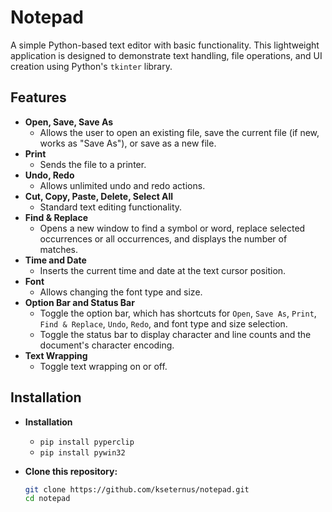 # Notepad

A simple Python-based text editor with basic functionality. This lightweight application is designed to demonstrate text handling, file operations, and UI creation using Python's `tkinter` library.

## Features

- **Open, Save, Save As**  
  - Allows the user to open an existing file, save the current file (if new, works as "Save As"), or save as a new file.
- **Print**  
  - Sends the file to a printer.
- **Undo, Redo**  
  - Allows unlimited undo and redo actions.
- **Cut, Copy, Paste, Delete, Select All**  
  - Standard text editing functionality.
- **Find & Replace**  
  - Opens a new window to find a symbol or word, replace selected occurrences or all occurrences, and displays the number of matches.
- **Time and Date**  
  - Inserts the current time and date at the text cursor position.
- **Font**  
  - Allows changing the font type and size.
- **Option Bar and Status Bar**  
  - Toggle the option bar, which has shortcuts for `Open`, `Save As`, `Print`, `Find & Replace`, `Undo`, `Redo`, and font type and size selection.
  - Toggle the status bar to display character and line counts and the document's character encoding.
- **Text Wrapping**  
  - Toggle text wrapping on or off.

## Installation

- **Installation**
  - `pip install pyperclip`
  - `pip install pywin32`

- **Clone this repository:**
   ```bash
   git clone https://github.com/kseternus/notepad.git
   cd notepad
